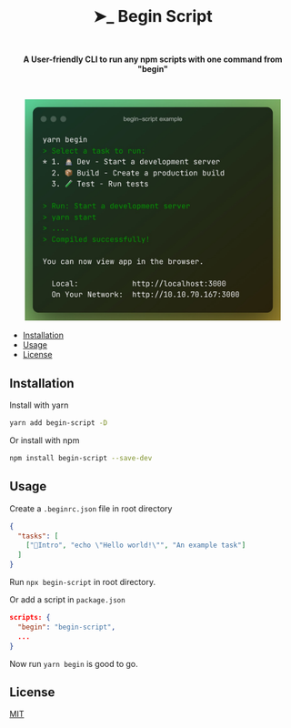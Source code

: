 <br />
<h1 align="center">➤_ Begin Script</h1>

<br>
<p align="center"><strong>A User-friendly CLI to run any npm scripts with one command from "begin"</strong></p>
<br>

<p align="center">
  <img src="example.jpg" alt="logo" width="450px" />
</p>

- [Installation](#installation)
- [Usage](#usage)
- [License](#license)

## Installation

Install with yarn

```bash
yarn add begin-script -D
```

Or install with npm

```bash
npm install begin-script --save-dev
```

## Usage

Create a `.beginrc.json` file in root directory

```json
{
  "tasks": [
    ["🎉Intro", "echo \"Hello world!\"", "An example task"]
  ]
}
```

Run `npx begin-script` in root directory.

Or add a script in `package.json`

```json
scripts: {
  "begin": "begin-script",
  ...
}
```

Now run `yarn begin` is good to go.


## License

[MIT](https://choosealicense.com/licenses/mit/)